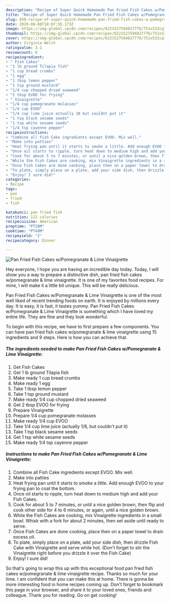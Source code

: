 ```yaml
---
description: "Recipe of Super Quick Homemade Pan Fried Fish Cakes w/Pomegranate &amp;amp; Lime Vinaigrette"
title: "Recipe of Super Quick Homemade Pan Fried Fish Cakes w/Pomegranate &amp;amp; Lime Vinaigrette"
slug: 650-recipe-of-super-quick-homemade-pan-fried-fish-cakes-w-pomegranate-and-amp-lime-vinaigrette
date: 2020-08-08T18:07:55.173Z
image: https://img-global.cpcdn.com/recipes/6221527594827776/751x532cq70/pan-fried-fish-cakes-wpomegranate-lime-vinaigrette-recipe-main-photo.jpg
thumbnail: https://img-global.cpcdn.com/recipes/6221527594827776/751x532cq70/pan-fried-fish-cakes-wpomegranate-lime-vinaigrette-recipe-main-photo.jpg
cover: https://img-global.cpcdn.com/recipes/6221527594827776/751x532cq70/pan-fried-fish-cakes-wpomegranate-lime-vinaigrette-recipe-main-photo.jpg
author: Virginia Welch
ratingvalue: 3.1
reviewcount: 8
recipeingredient:
- " Fish Cakes"
- "1 lb ground Tilapia fish"
- "1 cup bread crumbs"
- "1 egg"
- "1 tbsp lemon pepper"
- "1 tsp ground mustard"
- "1/4 cup chopped dried seaweed"
- "2 tbsp EVOO for frying"
- " Vinaigrette"
- "1/4 cup pomegranate molasses"
- "1/4 cup EVOO"
- "1/4 cup lime juice actually 18 but couldnt put it"
- "1 tsp black sesame seeds"
- "1 tsp white sesame seeds"
- "1/4 tsp cayenne pepper"
recipeinstructions:
- "Combine all Fish Cake ingredients except EVOO. Mix well."
- "Make into patties"
- "Heat frying pan until it starts to smoke a little. Add enough EVOO to your frying pan to coat the bottom."
- "Once oil starts to ripple, turn heat down to medium high and add your Fish Cakes."
- "Cook for about 5 to 7 minutes, or until a nice golden brown, then flip and cook other side for 4 to 6 minutes, or again, until a nice golden brown."
- "While the Fish Cakes are cooking, mix Vinaigrette ingredients in a small bowl. Whisk with a fork for about 2 minutes, then set aside until ready to serve."
- "Once Fish Cakes are done cooking, place then on a paper towel to drain excess oil."
- "To plate, simply place on a plate, add your side dish, then drizzle Fish Cake with Vinaigrette and serve while hot. (Don&#39;t forget to stir the Vinaigrette right before you drizzle it over the Fish Cake)"
- "Enjoy! I sure did!"
categories:
- Recipe
tags:
- pan
- fried
- fish

katakunci: pan fried fish 
nutrition: 112 calories
recipecuisine: American
preptime: "PT28M"
cooktime: "PT49M"
recipeyield: "2"
recipecategory: Dinner

---
```



![Pan Fried Fish Cakes w/Pomegranate &amp; Lime Vinaigrette](https://img-global.cpcdn.com/recipes/6221527594827776/751x532cq70/pan-fried-fish-cakes-wpomegranate-lime-vinaigrette-recipe-main-photo.jpg)

Hey everyone, I hope you are having an incredible day today. Today, I will show you a way to prepare a distinctive dish, pan fried fish cakes w/pomegranate &amp; lime vinaigrette. It is one of my favorites food recipes. For mine, I will make it a little bit unique. This will be really delicious.



Pan Fried Fish Cakes w/Pomegranate &amp; Lime Vinaigrette is one of the most well liked of recent trending foods on earth. It is enjoyed by millions every day. It is easy, it is fast, it tastes yummy. Pan Fried Fish Cakes w/Pomegranate &amp; Lime Vinaigrette is something which I have loved my entire life. They are fine and they look wonderful.


To begin with this recipe, we have to first prepare a few components. You can have pan fried fish cakes w/pomegranate &amp; lime vinaigrette using 15 ingredients and 9 steps. Here is how you can achieve that.

<!--inarticleads1-->

##### The ingredients needed to make Pan Fried Fish Cakes w/Pomegranate &amp; Lime Vinaigrette:

1. Get  Fish Cakes
1. Get 1 lb ground Tilapia fish
1. Make ready 1 cup bread crumbs
1. Make ready 1 egg
1. Take 1 tbsp lemon pepper
1. Take 1 tsp ground mustard
1. Make ready 1/4 cup chopped dried seaweed
1. Get 2 tbsp EVOO for frying
1. Prepare  Vinaigrette
1. Prepare 1/4 cup pomegranate molasses
1. Make ready 1/4 cup EVOO
1. Take 1/4 cup lime juice (actually 1/8, but couldn&#39;t put it)
1. Take 1 tsp black sesame seeds
1. Get 1 tsp white sesame seeds
1. Make ready 1/4 tsp cayenne pepper




<!--inarticleads2-->

##### Instructions to make Pan Fried Fish Cakes w/Pomegranate &amp; Lime Vinaigrette:

1. Combine all Fish Cake ingredients except EVOO. Mix well.
1. Make into patties
1. Heat frying pan until it starts to smoke a little. Add enough EVOO to your frying pan to coat the bottom.
1. Once oil starts to ripple, turn heat down to medium high and add your Fish Cakes.
1. Cook for about 5 to 7 minutes, or until a nice golden brown, then flip and cook other side for 4 to 6 minutes, or again, until a nice golden brown.
1. While the Fish Cakes are cooking, mix Vinaigrette ingredients in a small bowl. Whisk with a fork for about 2 minutes, then set aside until ready to serve.
1. Once Fish Cakes are done cooking, place then on a paper towel to drain excess oil.
1. To plate, simply place on a plate, add your side dish, then drizzle Fish Cake with Vinaigrette and serve while hot. (Don&#39;t forget to stir the Vinaigrette right before you drizzle it over the Fish Cake)
1. Enjoy! I sure did!




So that's going to wrap this up with this exceptional food pan fried fish cakes w/pomegranate &amp; lime vinaigrette recipe. Thanks so much for your time. I am confident that you can make this at home. There is gonna be more interesting food in home recipes coming up. Don't forget to bookmark this page in your browser, and share it to your loved ones, friends and colleague. Thank you for reading. Go on get cooking!
